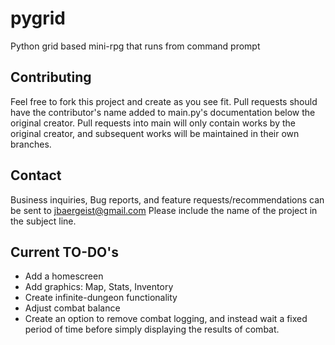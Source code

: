 # pygrid
Python grid based mini-rpg that runs from command prompt

## Contributing
Feel free to fork this project and create as you see fit. Pull requests should have the contributor's name added to main.py's documentation below the original creator. Pull requests into main will only contain works by the original creator, and subsequent works will be maintained in their own branches.

## Contact
Business inquiries, Bug reports, and feature requests/recommendations can be sent to jbaergeist@gmail.com
Please include the name of the project in the subject line.

## Current TO-DO's
- Add a homescreen
- Add graphics: Map, Stats, Inventory
- Create infinite-dungeon functionality
- Adjust combat balance
- Create an option to remove combat logging, and instead wait a fixed period of time before simply displaying the results of combat.
